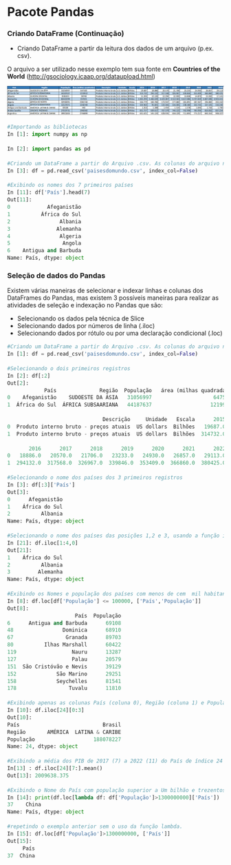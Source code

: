 # Pacote Pandas

### <b> Criando DataFrame (Continuação) </b>

+ Criando DataFrame a partir da leitura dos dados de um arquivo (p.ex. csv). 

O arquivo a ser utilizado nesse exemplo tem sua fonte em  <b>Countries of the World</b> (http://gsociology.icaap.org/dataupload.html)

![funcao](/imagens/paises.png)

```python
#Importando as bibliotecas 
In [1]: import numpy as np

In [2]: import pandas as pd

#Criando um DataFrame a partir do Arquivo .csv. As colunas do arquivo não serão usadas como índice (index_col=False)
In [3]: df = pd.read_csv('paisesdomundo.csv', index_col=False)

#Exibindo os nomes dos 7 primeiros países
In [11]: df['País'].head(7)
Out[11]: 
0            Afeganistão
1          África do Sul
2                Albania
3               Alemanha
4                Algeria
5                 Angola
6    Antigua and Barbuda
Name: País, dtype: object
```
### <b> Seleção de dados do Pandas </b>
Existem várias maneiras de selecionar e indexar linhas e colunas dos DataFrames do Pandas, mas existem 3 possíveis maneiras para realizar as atividades de seleção e indexação no Pandas que são:
+ Selecionando os dados pela técnica de Slice
+ Selecionando dados por números de linha (.iloc)
+ Selecionando dados por rótulo ou por uma declaração condicional (.loc)

``` python
#Criando um DataFrame a partir do Arquivo .csv. As colunas do arquivo não serão usadas como índice (index_col=False)
In [1]: df = pd.read_csv('paisesdomundo.csv', index_col=False)

#Selecionando o dois primeiros registros
In [2]: df[:2]
Out[2]: 
            País              Região  População   área (milhas quadradas)  \
0    Afeganistão    SUDOESTE DA ÁSIA   31056997                    647500   
1  África do Sul  ÁFRICA SUBSAARIANA   44187637                   1219912   

                               Descrição     Unidade   Escala      2015  \
0  Produto interno bruto - preços atuais  US dollars  Bilhões   19687.0   
1  Produto interno bruto - preços atuais  US dollars  Bilhões  314732.0   

       2016      2017      2018      2019      2020      2021      2022  
0   18886.0   20570.0   21706.0   23233.0   24930.0   26857.0   29113.0  
1  294132.0  317568.0  326967.0  339846.0  353409.0  366860.0  380425.0  

#Selecionando o nome dos países dos 3 primeiros registros 
In [3]: df[:3]['País']
Out[3]: 
0      Afeganistão
1    África do Sul
2          Albania
Name: País, dtype: object

#Selecionando o nome dos países das posições 1,2 e 3, usando a função iloc
In [21]: df.iloc[1:4,0]
Out[21]: 
1    África do Sul
2          Albania
3         Alemanha
Name: País, dtype: object

#Exibindo os Nomes e população dos países com menos de cem  mil habitantes  
In [8]: df.loc[df['População'] <= 100000, ['País','População']]
Out[8]: 
                      País  População
6      Antigua and Barbuda      69108
48                Dominica      68910
67                 Granada      89703
80          Ilhas Marshall      60422
119                  Nauru      13287
127                  Palau      20579
151  São Cristóvão e Nevis      39129
152             São Marino      29251
158             Seychelles      81541
178                 Tuvalu      11810

#Exibindo apenas as colunas País (coluna 0), Região (coluna 1) e População (coluna 2) do País com índice 24
In [10]: df.iloc[24][0:3]
Out[10]: 
País                           Brasil
Região       AMÉRICA  LATINA & CARIBE
População                   188078227
Name: 24, dtype: object

#Exibindo a média dos PIB de 2017 (7) a 2022 (11) do País de índice 24 (Brasil)
In[13] : df.iloc[24][7:].mean()
Out[13]: 2009638.375

#Exibindo o Nome do País com população superior a Um bilhão e trezentos milhões de habitante. Utilizando uma função lambda
In [14]: print(df.loc[lambda df: df['População']>1300000000]['País'])
37    China
Name: País, dtype: object

#repetindo o exemplo anterior sem o uso da função lambda.
In [15]: df.loc[df['População']>1300000000, ['País']]
Out[15]: 
     País
37  China

```
